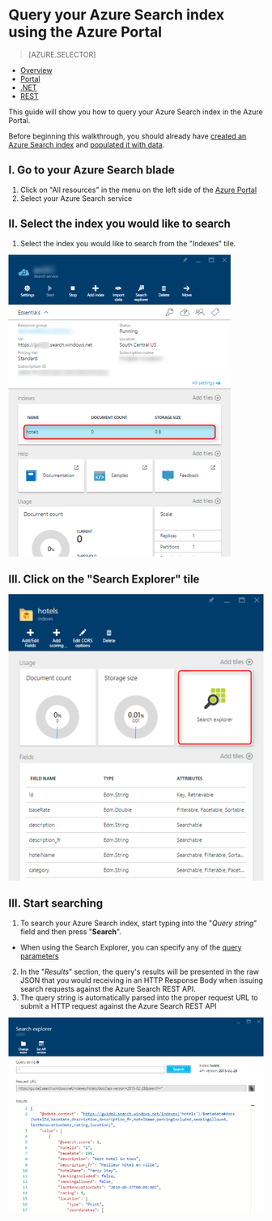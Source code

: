 <properties
    pageTitle="Query your Azure Search Index using the Azure Portal | Microsoft Azure | Hosted cloud search service"
    description="Issue a search query in the Azure Portal's Search Explorer."
    services="search"
    documentationCenter=""
	authors="ashmaka"
/>

<tags
    ms.service="search"
    ms.devlang="NA"
    ms.workload="search"
    ms.topic="get-started-article"
    ms.tgt_pltfrm="na"
    ms.date="05/31/2016"
    ms.author="ashmaka"
/>
# Query your Azure Search index using the Azure Portal
> [AZURE.SELECTOR]
- [Overview](search-query-overview.md)
- [Portal](search-explorer.md)
- [.NET](search-query-dotnet.md)
- [REST](search-query-rest-api.md)

This guide will show you how to query your Azure Search index in the Azure Portal.

Before beginning this walkthrough, you should already have [created an Azure Search index](search-what-is-an-index.md) and [populated it with data](search-what-is-data-import.md).

## I. Go to your Azure Search blade
1. Click on "All resources" in the menu on the left side of the [Azure Portal](https://portal.azure.com/#blade/HubsExtension/BrowseResourceBlade/resourceType/Microsoft.Search%2FsearchServices)
2. Select your Azure Search service

## II. Select the index you would like to search
1. Select the index you would like to search from the "Indexes" tile.

![](./media/search-explorer/pick-index.png)

## III. Click on the "Search Explorer" tile
![](./media/search-explorer/search-explorer-tile.png)

## III. Start searching
1. To search your Azure Search index, start typing into the "*Query string*" field and then press "**Search**".
 * When using the Search Explorer, you can specify any of the [query parameters](https://msdn.microsoft.com/library/dn798927.aspx)

2. In the "*Results*" section, the query's results will be presented in the raw JSON that you would receiving in an HTTP Response Body when issuing search requests against the Azure Search REST API.
3. The query string is automatically parsed into the proper request URL to submit a HTTP request against the Azure Search REST API

![](./media/search-explorer/search-bar.png)
